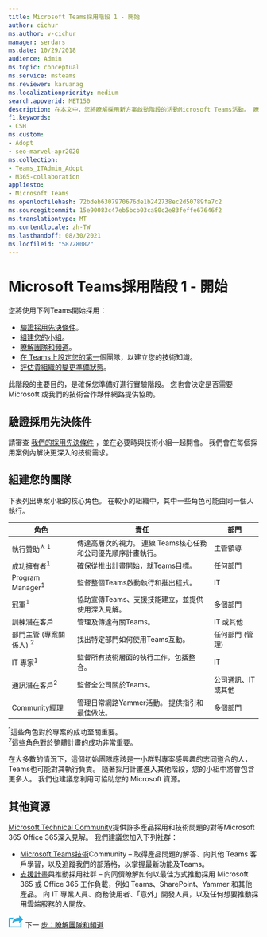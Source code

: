 ```yaml
---
title: Microsoft Teams採用階段 1 - 開始
author: cichur
ms.author: v-cichur
manager: serdars
ms.date: 10/29/2018
audience: Admin
ms.topic: conceptual
ms.service: msteams
ms.reviewer: karuanag
ms.localizationpriority: medium
search.appverid: MET150
description: 在本文中，您將瞭解採用新方案啟動階段的活動Microsoft Teams活動。 瞭解有關設定Microsoft Teams小組規劃的最佳作法。
f1.keywords:
- CSH
ms.custom:
- Adopt
- seo-marvel-apr2020
ms.collection:
- Teams_ITAdmin_Adopt
- M365-collaboration
appliesto:
- Microsoft Teams
ms.openlocfilehash: 72bdeb6307970676de1b242738ec2d50789fa7c2
ms.sourcegitcommit: 15e90083c47eb5bcb03ca80c2e83feffe67646f2
ms.translationtype: MT
ms.contentlocale: zh-TW
ms.lasthandoff: 08/30/2021
ms.locfileid: "58728082"
---
```

# <a name="microsoft-teams-adoption-phase-1---start"></a>Microsoft Teams採用階段 1 - 開始

您將使用下列Teams開始採用：

- [驗證採用先決條件](#validate-adoption-prerequisites)。
- [組建您的小組](#assemble-your-team)。
- [瞭解團隊和頻道](teams-adoption-understand-teams-and-channels.md)。
- [在 Teams上設定您的第一](teams-adoption-your-first-teams.md)個團隊，以建立您的技術知識。
- [評估貴組織的變更準備狀態](teams-adoption-assess-readiness.md)。

此階段的主要目的，是確保您準備好進行實驗階段。 您也會決定是否需要 Microsoft 或我們的技術合作夥伴網路提供協助。  

## <a name="validate-adoption-prerequisites"></a>驗證採用先決條件

請審查 [我們的採用先決條件](teams-adoption-get-started.md#adoption-prerequisites) ，並在必要時與技術小組一起開會。 我們會在每個採用案例內解決更深入的技術需求。

## <a name="assemble-your-team"></a>組建您的團隊

下表列出專案小組的核心角色。 在較小的組織中，其中一些角色可能由同一個人執行。

| 角色 | 責任 | 部門 |
| ---- | ---------------- | ---------- |
| 執行贊助<sup>人 1</sup> | 傳達高層次的視力。 連線 Teams核心任務和公司優先順序計畫執行。 | 主管領導 |
| 成功擁有者<sup>1</sup> | 確保從推出計畫開始，就Teams目標。 | 任何部門 |
| Program Manager<sup>1</sup> | 監督整個Teams啟動執行和推出程式。 | IT |
| 冠軍<sup>1</sup> | 協助宣傳Teams、支援技能建立，並提供使用深入見解。 | 多個部門 |
| 訓練潛在客戶 | 管理及傳達有關Teams。 | IT 或其他 |
| 部門主管 (專案關係人) <sup>2</sup> | 找出特定部門如何使用Teams互動。 | 任何部門 (管理)  |
| IT 專家<sup>1</sup> | 監督所有技術層面的執行工作，包括整合。 | IT |
| 通訊潛在客戶<sup>2</sup> | 監督全公司關於Teams。 | 公司通訊、IT 或其他 |
| Community經理 | 管理日常網路Yammer活動。 提供指引和最佳做法。 | 多個部門 |

<sup>1</sup>這些角色對於專案的成功至關重要。</br>
<sup>2</sup>這些角色對於整體計畫的成功非常重要。

在大多數的情況下，這個初始團隊應該是一小群對專案感興趣的志同道合的人，Teams也可能對其執行負責。 隨著採用計畫進入其他階段，您的小組中將會包含更多人。 我們也建議您利用可協助您的 Microsoft 資源。 

## <a name="additional-resources"></a>其他資源

[Microsoft Technical Community](https://aka.ms/TechCommunity)提供許多產品採用和技術問題的對等Microsoft 365 Office 365深入見解。 我們建議您加入下列社群：

- [Microsoft Teams技術](https://aka.ms/TeamsCommunity)Community – 取得產品問題的解答、向其他 Teams 客戶學習，以及追蹤我們的部落格，以掌握最新功能及Teams。 
- [支援計畫](https://aka.ms/O365Champions)與推動採用社群 – 向同儕瞭解如何以最佳方式推動採用 Microsoft 365 或 Office 365 工作負載，例如 Teams、SharePoint、Yammer 和其他產品。 向 IT 專業人員、商務使用者、「意外」開發人員，以及任何想要推動採用雲端服務的人開放。  


![代表下一個步驟的圖示。](media/teams-adoption-next-icon.png) 下一 [步：瞭解團隊和頻道](teams-adoption-understand-teams-and-channels.md)
